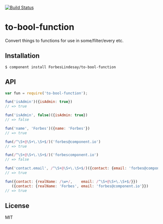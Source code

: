 [![Build Status](https://secure.travis-ci.org/ForbesLindesay/to-bool-function.png?branch=master)](https://travis-ci.org/ForbesLindesay/to-bool-function)

# to-bool-function

  Convert things to functions for use in some/filter/every etc.

## Installation

    $ component install ForbesLindesay/to-bool-function

## API

```javascript
var fun = require('to-bool-function');

fun('isAdmin')({isAdmin: true})
// => true

fun('isAdmin', false)({isAdmin: true})
// => false

fun('name', 'Forbes')({name: 'Forbes'})
// => true

fun(/^\S+@\S+\.\S+$/)('forbes@component.io')
// => true

fun(/^\S+@\S+\.\S+$/)('forbescomponent.io')
// => false

fun('contact.email', /^\S+@\S+\.\S+$/)({contact: {email: 'forbes@component.io'}})
// => true

fun({contact: {realName: /\w+/,    email: /^\S+@\S+\.\S+$/}})
   ({contact: {realName: 'Forbes', email: 'forbes@component.io'}})
// => true
```

## License

  MIT
